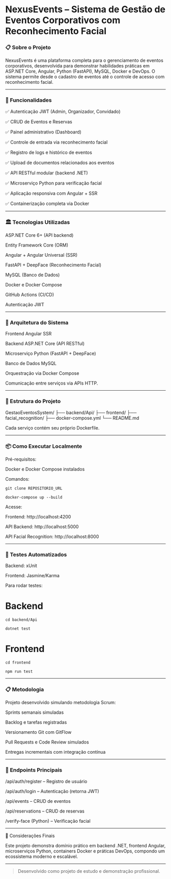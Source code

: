 # NexusEvents – Sistema de Gestão de Eventos Corporativos com Reconhecimento Facial

### 📋 Sobre o Projeto

NexusEvents é uma plataforma completa para o gerenciamento de eventos corporativos, desenvolvida para demonstrar habilidades práticas em ASP.NET Core, Angular, Python (FastAPI), MySQL, Docker e DevOps. O sistema permite desde o cadastro de eventos até o controle de acesso com reconhecimento facial.


---

### 🚀 Funcionalidades

✅ Autenticação JWT (Admin, Organizador, Convidado)

✅ CRUD de Eventos e Reservas

✅ Painel administrativo (Dashboard)

✅ Controle de entrada via reconhecimento facial

✅ Registro de logs e histórico de eventos

✅ Upload de documentos relacionados aos eventos

✅ API RESTful modular (backend .NET)

✅ Microserviço Python para verificação facial

✅ Aplicação responsiva com Angular + SSR

✅ Containerização completa via Docker



---

### 🏛️ Tecnologias Utilizadas

ASP.NET Core 6+ (API backend)

Entity Framework Core (ORM)

Angular + Angular Universal (SSR)

FastAPI + DeepFace (Reconhecimento Facial)

MySQL (Banco de Dados)

Docker e Docker Compose

GitHub Actions (CI/CD)

Autenticação JWT



---

### 📐 Arquitetura do Sistema

Frontend Angular SSR

Backend ASP.NET Core (API RESTful)

Microserviço Python (FastAPI + DeepFace)

Banco de Dados MySQL

Orquestração via Docker Compose


Comunicação entre serviços via APIs HTTP.


---

### 📂 Estrutura do Projeto

GestaoEventosSystem/
├── backend/Api/
├── frontend/
├── facial_recognition/
├── docker-compose.yml
└── README.md

Cada serviço contém seu próprio Dockerfile.


---

### 📦 Como Executar Localmente

Pré-requisitos:

Docker e Docker Compose instalados


Comandos:

    git clone REPOSITORIO_URL

    docker-compose up --build

Acesse:

Frontend:  http://localhost:4200

API Backend: http://localhost:5000

API Facial Recognition: http://localhost:8000



---

### 🧪 Testes Automatizados

Backend: xUnit

Frontend: Jasmine/Karma


Para rodar testes:

# Backend
    cd backend/Api

    dotnet test

# Frontend
    cd frontend
    
    npm run test


---

### 📋 Metodologia

Projeto desenvolvido simulando metodologia Scrum:

Sprints semanais simuladas

Backlog e tarefas registradas

Versionamento Git com GitFlow

Pull Requests e Code Review simulados

Entregas incrementais com integração contínua



---

### 📄 Endpoints Principais

/api/auth/register – Registro de usuário

/api/auth/login – Autenticação (retorna JWT)

/api/events – CRUD de eventos

/api/reservations – CRUD de reservas

/verify-face (Python) – Verificação facial



---

📎 Considerações Finais

Este projeto demonstra domínio prático em backend .NET, frontend Angular, microserviços Python, containers Docker e práticas DevOps, compondo um ecossistema moderno e escalável.


---

> Desenvolvido como projeto de estudo e demonstração profissional.
